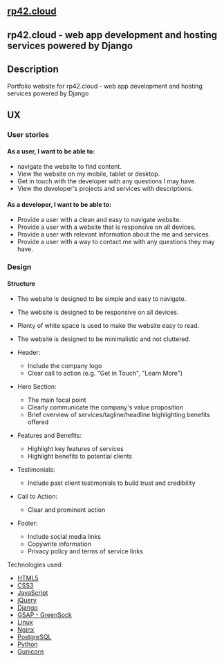 
## [rp42.cloud](https://rp42.cloud)

## rp42.cloud - web app development and hosting services powered by Django

## Description
Portfolio website for rp42.cloud - web app development and hosting services powered by Django

## UX

### User stories

#### As a user, I want to be able to:
- navigate the website to find content.
- View the website on my mobile, tablet or desktop.
- Get in touch with the developer with any questions I may have.
- View the developer's projects and services with descriptions.

#### As a developer, I want to be able to:
- Provide a user with a clean and easy to navigate website.
- Provide a user with a website that is responsive on all devices.
- Provide a user with relevant information about the me and services.
- Provide a user with a way to contact me with any questions they may have.

### Design
#### Structure
- The website is designed to be simple and easy to navigate.
- The website is designed to be responsive on all devices.
- Plenty of white space is used to make the website easy to read.
- The website is designed to be minimalistic and not cluttered.

 - Header:
    - Include the company logo
    - Clear call to action (e.g. "Get in Touch", "Learn More")
  - Hero Section:
    - The main focal point
    - Clearly communicate the company's value proposition
    - Brief overview of services/tagline/headline highlighting benefits offered
 - Features and Benefits:
    - Highlight key features of services
    - Highlight benefits to potential clients
  - Testimonials:
    - Include past client testimonials to build trust and credibility
  - Call to Action:
    - Clear and prominent action
  - Footer:
    - Include social media links
    - Copywrite information
    - Privacy policy and terms of service links


Technologies used:
- [HTML5](https://www.w3.org/TR/html52/)
- [CSS3](https://www.w3.org/Style/CSS/Overview.en.html)
- [JavaScript](https://www.javascript.com/)
- [jQuery](https://jquery.com/)
- [Django](https://www.djangoproject.com/)
- [GSAP - GreenSock](https://greensock.com/gsap/)
- [Linux](https://www.linux.org/)
- [Nginx](https://www.nginx.com/)
- [PostgreSQL](https://www.postgresql.org/)
- [Python](https://www.python.org/)
- [Gunicorn](https://gunicorn.org/)


